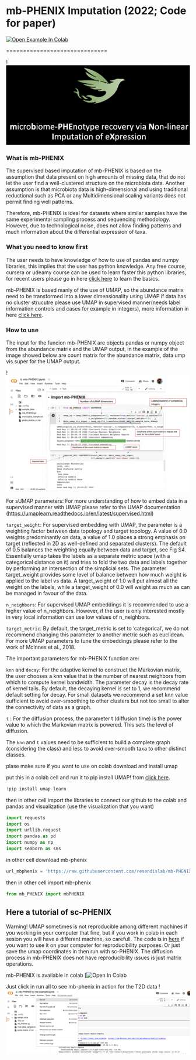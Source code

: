 # mb-PHENIX Imputation  (2022; Code for paper)


[![Open Example In Colab](https://colab.research.google.com/assets/colab-badge.svg)](https://colab.research.google.com/drive/1lpdCy7HkC5TRI9LfUtIHBBW8oRO86Nvi?usp=sharing)


==============================

!![myimage-alt-tag](https://github.com/resendislab/mb-PHENIX/blob/main/Screen%20Shot%202022-03-29%20at%2017.31.00.png)



### What is mb-PHENIX

The supervised based imputation of mb-PHENIX is based on the assumption that data present on high amounts of missing data, that do not let the user find a well-clustered structure on the microbiota data. Another assumption is that microbiota data is high-dimensional and using traditional reductional such as PCA or any Multidimensional scaling variants does not permit finding well patterns. 

Therefore,  mb-PHENIX  is ideal for datasets where similar samples have the same experimental sampling process and sequencing methodology. However, due to technological noise, does not allow finding patterns and much information about the differential expression of taxa.


### What you need to know first

The user needs to have knowledge of how to use of pandas and numpy libraries, this implies that the user has python knowledge. Any free course, cursera or udeamy course can be used to learn faster this python libraries, for recent users please go in here  [click here](https://www.udemy.com/share/101WaU3@3A6uj9QXHRFfZxf59mg8aLG7J1eXrfzT5RKo5SO1VRl9RxsqCEINIxSf67WH3GsG/) to learn the basics.

mb-PHENIX is based manly of the use of UMAP, so the abundance matrix need to be transformed into a lower dimensionality using UMAP if data has no cluster strucutre please use UMAP in supervised manner(needs label information controls and cases for example in integers), more information in here [click here](https://umap-learn.readthedocs.io/en/latest/supervised.html). 

### How to use

The input for the funcion mb-PHENIX are objects pandas or numpy object from the abundance matrix and the UMAP output, in the example of the image showed below are count matrix for the abundance matrix, data ump vis super for the UMAP output.

!![myimage-alt-tag](https://github.com/resendislab/mb-PHENIX/blob/main/parameters.jpg)


For sUMAP parameters:
For more understanding of how to embed data in a supervised manner with UMAP please refer to the UMAP documentation (https://umaplearn.readthedocs.io/en/latest/supervised.html)

`target_weight`: For supervised embedding with UMAP, the parameter is a weighting factor between data topology and target topology. A value of
0.0 weights predominantly on data, a value of 1.0 places a strong emphasis on target (reflected in 2D as well-defined and separated clusters). The default of 0.5 balances the weighting equally between data and target, see Fig S4. Essentially umap takes the labels as a separate metric space (with
a categorical distance on it) and tries to fold the two data and labels together by performing an intersection of the simplicial sets. The parameter
target_weight provides some level of balance between how much weight is applied to the label vs data. A target_weight of 1.0 will put almost all
the weight on the labels, while a target_weight of 0.0 will weight as much
as can be managed in favour of the data. 

`n_neighbors`: For supervised UMAP embeddings it is recommended to use a higher value of n_neighbors. However, if the user is only interested
mostly in very local information can use low values of n_neighbors.

`target_metric`: By default, the target_metric is set to ‘categorical’, we do not recommend changing this parameter to another metric such as euclidean.
For more UMAP parameters to tune the embeddings please refer to the
work of McInnes et al., 2018.

The important parameters for mb-PHENIX function are:

`knn` and `decay`: For the adaptive kernel to construct the Markovian matrix, the user chooses a knn value that is the number of nearest neighbors from which to compute kernel bandwidth. The parameter decay is the decay rate of kernel tails. By default, the decaying kernel is set to 1, we recommend default setting for decay. For small datasets we recommend a set knn value sufficient to avoid over-smoothing to other clusters but not too small to alter the connectivity of data as a graph.

`t` : For the diffusion process, the parameter t (diffusion time) is the power
value to which the Markovian matrix is powered. This sets the level of
diffusion.

The `knn` and `t` values need to be sufficient to build a complete graph (considering the class) and less to avoid over-smooth taxa to other distinct classes.


plase make sure if you want to use on colab download and install umap 



put this in a colab cell and run it to pip install UMAP! from [click here](https://umap-learn.readthedocs.io/en/latest/supervised.html). 
```python
!pip install umap-learn
```

then in other cell import the libraries to connect our github to the colab and pandas and visualization (use the visualization that you want)
```python
import requests
import os
import urllib.request
import pandas as pd
import numpy as np
import seaborn as sns
```

in other cell download mb-phenix
```python
url_mbphenix = 'https://raw.githubusercontent.com/resendislab/mb-PHENIX/main/CODE/mb-phenix%20code/mb_PHENIX.py'
```

then in other cell import mb-phenix 
```python
from mb_PHENIX import mbPHENIX
```

## Here a tutorial of sc-PHENIX
Warning! UMAP sometimes is not reproducible among different machines if you working in your computer that fine, but if you work in colab in each sesion you will have a different machine, so carefull. The code is in [here](https://raw.githubusercontent.com/resendislab/mb-PHENIX/main/CODE/mb-phenix%20code/mb_PHENIX.py
) if you want to use it on your computer for reproducibility purposes. Or just save the umap coordinates in then run with sc-PHENIX. The diffusion process in mb-PHENIX does not have reproducibility issues is just matrix operations.

mb-PHENIX is available in colab [![Open In Colab](https://colab.research.google.com/github/resendislab/mb-PHENIX/blob/main/mb_PHENIX_try_me_example.ipynb)

Just click in run all to see mb-phenix in action for the T2D data
!![myimage-alt-tag](https://github.com/resendislab/mb-PHENIX/blob/main/try%20me.png)



